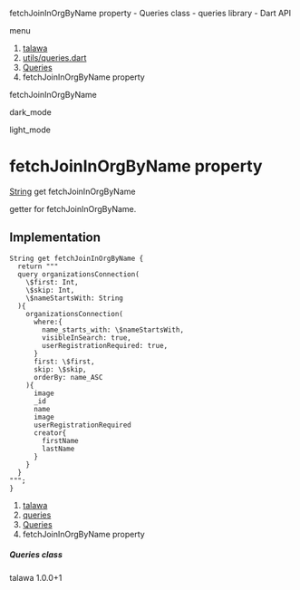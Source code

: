 




fetchJoinInOrgByName property - Queries class - queries library - Dart API







menu

1. [talawa](../../index.html)
2. [utils/queries.dart](../../file-___home_harshil_Desktop_open-source_palisadoes_talawa_lib_utils_queries/)
3. [Queries](../../file-___home_harshil_Desktop_open-source_palisadoes_talawa_lib_utils_queries/Queries-class.html)
4. fetchJoinInOrgByName property

fetchJoinInOrgByName


dark\_mode

light\_mode




# fetchJoinInOrgByName property


[String](https://api.flutter.dev/flutter/dart-core/String-class.html)
get
fetchJoinInOrgByName

getter for fetchJoinInOrgByName.


## Implementation

```
String get fetchJoinInOrgByName {
  return """
  query organizationsConnection(
    \$first: Int,
    \$skip: Int,
    \$nameStartsWith: String
  ){
    organizationsConnection(
      where:{
        name_starts_with: \$nameStartsWith,
        visibleInSearch: true,
        userRegistrationRequired: true,
      }
      first: \$first,
      skip: \$skip,
      orderBy: name_ASC
    ){
      image
      _id
      name
      image
      userRegistrationRequired
      creator{
        firstName
        lastName
      }
    }
  }
""";
}
```


 


1. [talawa](../../index.html)
2. [queries](../../file-___home_harshil_Desktop_open-source_palisadoes_talawa_lib_utils_queries/)
3. [Queries](../../file-___home_harshil_Desktop_open-source_palisadoes_talawa_lib_utils_queries/Queries-class.html)
4. fetchJoinInOrgByName property

##### Queries class





talawa
1.0.0+1






